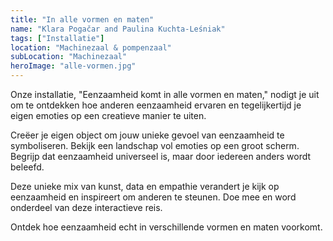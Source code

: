 ```yaml
---
title: "In alle vormen en maten"
name: "Klara Pogačar and Paulina Kuchta-Leśniak"
tags: ["Installatie"]
location: "Machinezaal & pompenzaal"
subLocation: "Machinezaal"
heroImage: "alle-vormen.jpg"
---
```


Onze installatie, "Eenzaamheid komt in alle vormen en maten," nodigt je uit om te ontdekken hoe anderen eenzaamheid ervaren en tegelijkertijd je eigen emoties op een creatieve manier te uiten.

Creëer je eigen object om jouw unieke gevoel van eenzaamheid te symboliseren.
Bekijk een landschap vol emoties op een groot scherm.
Begrijp dat eenzaamheid universeel is, maar door iedereen anders wordt beleefd.

Deze unieke mix van kunst, data en empathie verandert je kijk op eenzaamheid en inspireert om anderen te steunen. Doe mee en word onderdeel van deze interactieve reis.

Ontdek hoe eenzaamheid echt in verschillende vormen en maten voorkomt.
